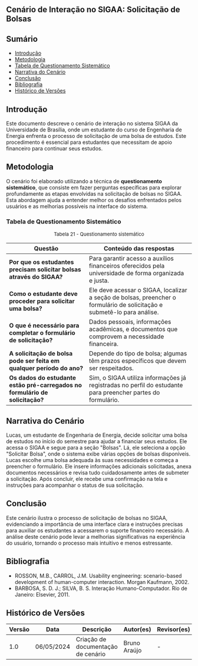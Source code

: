 ## Cenário de Interação no SIGAA: Solicitação de Bolsas

## Sumário
* [Introdução](#Introdução)
* [Metodologia](#Metodologia)
* [Tabela de Questionamento Sistemático](#Tabela-de-Questionamento-Sistemático)
* [Narrativa do Cenário](#Narrativa-do-Cenário)
* [Conclusão](#Conclusão)
* [Bibliografia](#Bibliografia)
* [Histórico de Versões](#Histórico-de-Versões)

## Introdução

Este documento descreve o cenário de interação no sistema SIGAA da Universidade de Brasília, onde um estudante do curso de Engenharia de Energia enfrenta o processo de solicitação de uma bolsa de estudos. Este procedimento é essencial para estudantes que necessitam de apoio financeiro para continuar seus estudos.

## Metodologia

O cenário foi elaborado utilizando a técnica de **questionamento sistemático**, que consiste em fazer perguntas específicas para explorar profundamente as etapas envolvidas na solicitação de bolsas no SIGAA. Esta abordagem ajuda a entender melhor os desafios enfrentados pelos usuários e as melhorias possíveis na interface do sistema.

### Tabela de Questionamento Sistemático

<font size="2"><p style="text-align: center"> Tabela 21 - Questionamento sistemático </p></font>

| Questão | Conteúdo das respostas |
| --- | --- |
|**Por que os estudantes precisam solicitar bolsas através do SIGAA?** | Para garantir acesso a auxílios financeiros oferecidos pela universidade de forma organizada e justa. |
|**Como o estudante deve proceder para solicitar uma bolsa?** | Ele deve acessar o SIGAA, localizar a seção de bolsas, preencher o formulário de solicitação e submetê-lo para análise. |
|**O que é necessário para completar o formulário de solicitação?** | Dados pessoais, informações acadêmicas, e documentos que comprovem a necessidade financeira. |
|**A solicitação de bolsa pode ser feita em qualquer período do ano?** | Depende do tipo de bolsa; algumas têm prazos específicos que devem ser respeitados. |
|**Os dados do estudante estão pré-carregados no formulário de solicitação?** | Sim, o SIGAA utiliza informações já registradas no perfil do estudante para preencher partes do formulário. |

## Narrativa do Cenário

Lucas, um estudante de Engenharia de Energia, decide solicitar uma bolsa de estudos no início do semestre para ajudar a financiar seus estudos. Ele acessa o SIGAA e segue para a seção "Bolsas". Lá, ele seleciona a opção "Solicitar Bolsa", onde o sistema exibe várias opções de bolsas disponíveis. Lucas escolhe uma bolsa adequada às suas necessidades e começa a preencher o formulário. Ele insere informações adicionais solicitadas, anexa documentos necessários e revisa tudo cuidadosamente antes de submeter a solicitação. Após concluir, ele recebe uma confirmação na tela e instruções para acompanhar o status de sua solicitação.

## Conclusão

Este cenário ilustra o processo de solicitação de bolsas no SIGAA, evidenciando a importância de uma interface clara e instruções precisas para auxiliar os estudantes a acessarem o suporte financeiro necessário. A análise deste cenário pode levar a melhorias significativas na experiência do usuário, tornando o processo mais intuitivo e menos estressante.

## Bibliografia

- ROSSON, M.B., CARROL, J.M. Usability engineering: scenario-based development of human-computer interaction. Morgan Kaufmann, 2002.
- BARBOSA, S. D. J.; SILVA, B. S. Interação Humano-Computador. Rio de Janeiro: Elsevier, 2011.

## Histórico de Versões

| Versão | Data     | Descrição                       | Autor(es)      | Revisor(es) |
|--------|----------|---------------------------------|----------------|-------------|
| 1.0    | 06/05/2024 | Criação de documentação de cenário | Bruno Araújo   | -           |
